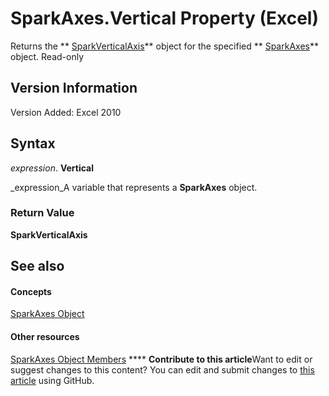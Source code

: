 
# SparkAxes.Vertical Property (Excel)

Returns the  ** [SparkVerticalAxis](27c34337-b8a9-cdad-1716-343cea54cc87.md)** object for the specified ** [SparkAxes](bcd36a3c-772e-3317-b22e-27447ce23e5b.md)** object. Read-only


## Version Information

Version Added: Excel 2010 


## Syntax

 _expression_. **Vertical**

 _expression_A variable that represents a  **SparkAxes** object.


### Return Value

 **SparkVerticalAxis**


## See also


#### Concepts


 [SparkAxes Object](bcd36a3c-772e-3317-b22e-27447ce23e5b.md)
#### Other resources


 [SparkAxes Object Members](0b900e96-187c-04ff-e78b-d664c322c2c5.md)
****   **Contribute to this article**Want to edit or suggest changes to this content? You can edit and submit changes to  [this article](https://github.com/jhershey00/VBA_Excel_Test/OpenXMLCon/articles/fba4852b-3477-aaa4-9b56-7bbe4abacd98.md) using GitHub.

